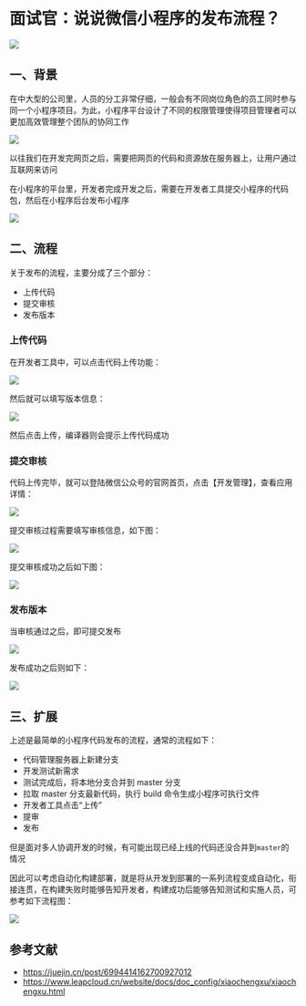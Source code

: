 # 面试官：说说微信小程序的发布流程？

 ![](https://www.oss.tuwei.site/blogsImgs/fe/d5cccdf0-3652-11ec-8e64-91fdec0f05a1.png)

## 一、背景

在中大型的公司里，人员的分工非常仔细，一般会有不同岗位角色的员工同时参与同一个小程序项目。为此，小程序平台设计了不同的权限管理使得项目管理者可以更加高效管理整个团队的协同工作

 ![](https://www.oss.tuwei.site/blogsImgs/fe/e76aff50-3652-11ec-8e64-91fdec0f05a1.png)

以往我们在开发完网页之后，需要把网页的代码和资源放在服务器上，让用户通过互联网来访问

在小程序的平台里，开发者完成开发之后，需要在开发者工具提交小程序的代码包，然后在小程序后台发布小程序

 ![](https://www.oss.tuwei.site/blogsImgs/fe/fe5da190-3652-11ec-8e64-91fdec0f05a1.png)





## 二、流程

关于发布的流程，主要分成了三个部分：

- 上传代码
- 提交审核
- 发布版本



### 上传代码

在开发者工具中，可以点击代码上传功能：

 ![](https://www.oss.tuwei.site/blogsImgs/fe/08f19bc0-3653-11ec-a752-75723a64e8f5.png)

然后就可以填写版本信息：

 ![](https://www.oss.tuwei.site/blogsImgs/fe/1d02c8f0-3653-11ec-a752-75723a64e8f5.png)

然后点击上传，编译器则会提示上传代码成功



### 提交审核

代码上传完毕，就可以登陆微信公众号的官网首页，点击【开发管理】，查看应用详情：

 ![](https://www.oss.tuwei.site/blogsImgs/fe/281038e0-3653-11ec-8e64-91fdec0f05a1.png)

提交审核过程需要填写审核信息，如下图：

 ![](https://www.oss.tuwei.site/blogsImgs/fe/33d97ec0-3653-11ec-a752-75723a64e8f5.png)

提交审核成功之后如下图：

 ![](https://www.oss.tuwei.site/blogsImgs/fe/3e4c3550-3653-11ec-a752-75723a64e8f5.png)

### 发布版本

当审核通过之后，即可提交发布

 ![](https://www.oss.tuwei.site/blogsImgs/fe/495140d0-3653-11ec-8e64-91fdec0f05a1.png)

发布成功之后则如下：

 ![](https://www.oss.tuwei.site/blogsImgs/fe/5293b4c0-3653-11ec-8e64-91fdec0f05a1.png)



## 三、扩展

上述是最简单的小程序代码发布的流程，通常的流程如下：

- 代码管理服务器上新建分支
- 开发测试新需求
- 测试完成后，将本地分支合并到 master 分支
- 拉取 master 分支最新代码，执行 build 命令生成小程序可执行文件
- 开发者工具点击“上传”
- 提审
- 发布

但是面对多人协调开发的时候，有可能出现已经上线的代码还没合并到`master`的情况

因此可以考虑自动化构建部署，就是将从开发到部署的一系列流程变成自动化，衔接连贯，在构建失败时能够告知开发者，构建成功后能够告知测试和实施人员，可参考如下流程图：

 ![](https://www.oss.tuwei.site/blogsImgs/fe/602d9bf0-3653-11ec-a752-75723a64e8f5.png)


## 参考文献

- https://juejin.cn/post/6994414162700927012
- https://www.leapcloud.cn/website/docs/doc_config/xiaochengxu/xiaochengxu.html